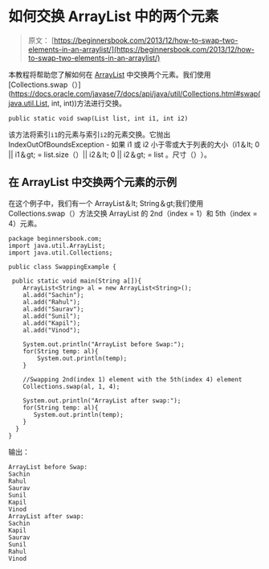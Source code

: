 # 如何交换 ArrayList 中的两个元素

> 原文： [https://beginnersbook.com/2013/12/how-to-swap-two-elements-in-an-arraylist/](https://beginnersbook.com/2013/12/how-to-swap-two-elements-in-an-arraylist/)

本教程将帮助您了解如何在 [ArrayList](https://beginnersbook.com/2013/12/java-arraylist/) 中交换两个元素。我们使用 [Collections.swap（）](https://docs.oracle.com/javase/7/docs/api/java/util/Collections.html#swap(java.util.List, int, int))方法进行交换。

`public static void swap(List list, int i1, int i2)`

该方法将索引`i1`的元素与索引`i2`的元素交换。它抛出 IndexOutOfBoundsException - 如果 i1 或 i2 小于零或大于列表的大小（i1＆lt; 0 || i1＆gt; = list.size（）|| i2＆lt; 0 || i2＆gt; = list 。尺寸（）​​）。

## 在 ArrayList 中交换两个元素的示例

在这个例子中，我们有一个 ArrayList＆lt; String＆gt;我们使用 Collections.swap（）方法交换 ArrayList 的 2nd（index = 1）和 5th（index = 4）元素。

```
package beginnersbook.com;
import java.util.ArrayList;
import java.util.Collections;

public class SwappingExample {

 public static void main(String a[]){
    ArrayList<String> al = new ArrayList<String>();
    al.add("Sachin");
    al.add("Rahul");
    al.add("Saurav");
    al.add("Sunil");
    al.add("Kapil");
    al.add("Vinod");

    System.out.println("ArrayList before Swap:");
    for(String temp: al){
        System.out.println(temp);
    }

    //Swapping 2nd(index 1) element with the 5th(index 4) element
    Collections.swap(al, 1, 4);

    System.out.println("ArrayList after swap:");
    for(String temp: al){
       System.out.println(temp);
    }
  }
}
```

输出：

```
ArrayList before Swap:
Sachin
Rahul
Saurav
Sunil
Kapil
Vinod
ArrayList after swap:
Sachin
Kapil
Saurav
Sunil
Rahul
Vinod
```